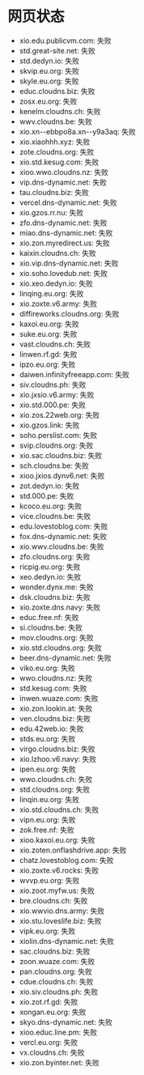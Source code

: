 # 网页状态
- xio.edu.publicvm.com: 失败
- std.great-site.net: 失败
- std.dedyn.io: 失败
- skvip.eu.org: 失败
- skyle.eu.org: 失败
- educ.cloudns.biz: 失败
- zosx.eu.org: 失败
- kenelm.cloudns.ch: 失败
- wwv.cloudns.be: 失败
- xio.xn--ebbpo8a.xn--y9a3aq: 失败
- xio.xiaohhh.xyz: 失败
- zote.cloudns.org: 失败
- xio.std.kesug.com: 失败
- xioo.wwo.cloudns.nz: 失败
- vip.dns-dynamic.net: 失败
- tau.cloudns.biz: 失败
- vercel.dns-dynamic.net: 失败
- xio.gzos.rr.nu: 失败
- zfo.dns-dynamic.net: 失败
- miao.dns-dynamic.net: 失败
- xio.zon.myredirect.us: 失败
- kaixin.cloudns.ch: 失败
- xio.vip.dns-dynamic.net: 失败
- xio.soho.lovedub.net: 失败
- xio.xeo.dedyn.io: 失败
- linqing.eu.org: 失败
- xio.zoxte.v6.army: 失败
- diffireworks.cloudns.org: 失败
- kaxoi.eu.org: 失败
- suke.eu.org: 失败
- vast.cloudns.ch: 失败
- linwen.rf.gd: 失败
- ipzo.eu.org: 失败
- daiwen.infinityfreeapp.com: 失败
- siv.cloudns.ph: 失败
- xio.jxsio.v6.army: 失败
- xio.std.000.pe: 失败
- xio.zos.22web.org: 失败
- xio.gzos.link: 失败
- soho.perslist.com: 失败
- svip.cloudns.org: 失败
- xio.sac.cloudns.biz: 失败
- sch.cloudns.be: 失败
- xioo.jxios.dynv6.net: 失败
- zot.dedyn.io: 失败
- std.000.pe: 失败
- kcoco.eu.org: 失败
- vice.cloudns.be: 失败
- edu.lovestoblog.com: 失败
- fox.dns-dynamic.net: 失败
- xio.wwv.cloudns.be: 失败
- zfo.cloudns.org: 失败
- ricpig.eu.org: 失败
- xeo.dedyn.io: 失败
- wonder.dynx.me: 失败
- dsk.cloudns.biz: 失败
- xio.zoxte.dns.navy: 失败
- educ.free.nf: 失败
- si.cloudns.be: 失败
- mov.cloudns.org: 失败
- xio.std.cloudns.org: 失败
- beer.dns-dynamic.net: 失败
- viko.eu.org: 失败
- wwo.cloudns.nz: 失败
- std.kesug.com: 失败
- inwen.wuaze.com: 失败
- xio.zon.lookin.at: 失败
- ven.cloudns.biz: 失败
- edu.42web.io: 失败
- stds.eu.org: 失败
- virgo.cloudns.biz: 失败
- xio.lzhoo.v6.navy: 失败
- ipen.eu.org: 失败
- wwo.cloudns.ch: 失败
- std.cloudns.org: 失败
- linqin.eu.org: 失败
- xio.std.cloudns.ch: 失败
- vipn.eu.org: 失败
- zok.free.nf: 失败
- xioo.kaxoi.eu.org: 失败
- xio.zoten.onflashdrive.app: 失败
- chatz.lovestoblog.com: 失败
- xio.zoxte.v6.rocks: 失败
- wvvp.eu.org: 失败
- xio.zoot.myfw.us: 失败
- bre.cloudns.ch: 失败
- xio.wwvio.dns.army: 失败
- xio.stu.loveslife.biz: 失败
- vipk.eu.org: 失败
- xiolin.dns-dynamic.net: 失败
- sac.cloudns.biz: 失败
- zoon.wuaze.com: 失败
- pan.cloudns.org: 失败
- cdue.cloudns.ch: 失败
- xio.siv.cloudns.ph: 失败
- xio.zot.rf.gd: 失败
- xongan.eu.org: 失败
- skyo.dns-dynamic.net: 失败
- xioo.educ.line.pm: 失败
- vercl.eu.org: 失败
- vx.cloudns.ch: 失败
- xio.zon.byinter.net: 失败

